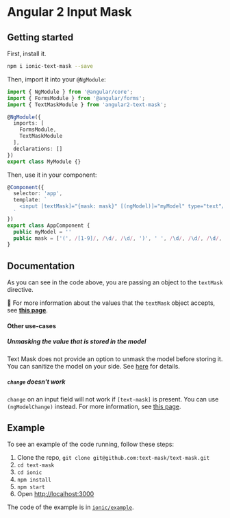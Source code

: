 # Angular 2 Input Mask

## Getting started

First, install it.

```bash
npm i ionic-text-mask --save
```

Then, import it into your `@NgModule`:

```typescript
import { NgModule } from '@angular/core';
import { FormsModule } from '@angular/forms';
import { TextMaskModule } from 'angular2-text-mask';

@NgModule({
  imports: [
    FormsModule,
    TextMaskModule
  ],
  declarations: []
})
export class MyModule {}
```

Then, use it in your component:
```typescript
@Component({
  selector: 'app',
  template: `
    <input [textMask]="{mask: mask}" [(ngModel)]="myModel" type="text"/>
  `
})
export class AppComponent {
  public myModel = ''
  public mask = ['(', /[1-9]/, /\d/, /\d/, ')', ' ', /\d/, /\d/, /\d/, '-', /\d/, /\d/, /\d/, /\d/]
}
```

## Documentation

As you can see in the code above, you are passing an object to the `textMask` directive.

&#x1F4CD; For more information about the values that the `textMask` object accepts, see 
**[this page](https://github.com/text-mask/text-mask/blob/master/componentDocumentation.md#readme)**.

#### Other use-cases

##### Unmasking the value that is stored in the model

Text Mask does not provide an option to unmask the model before storing it. You can sanitize the model on your
side. See [here](https://github.com/text-mask/text-mask/issues/109) for details.

##### `change` doesn't work

`change` on an input field will not work if `[text-mask]` is present. You can use `(ngModelChange)` instead. For more 
information, see [this page](https://github.com/text-mask/text-mask/issues/236).

## Example

To see an example of the code running, follow these steps:

1. Clone the repo, `git clone git@github.com:text-mask/text-mask.git`
1. `cd text-mask`
1. `cd ionic`
1. `npm install`
1. `npm start`
1. Open [http://localhost:3000](http://localhost:3000)

The code of the example is in [`ionic/example`](https://github.com/text-mask/text-mask/tree/master/ionic/example).
